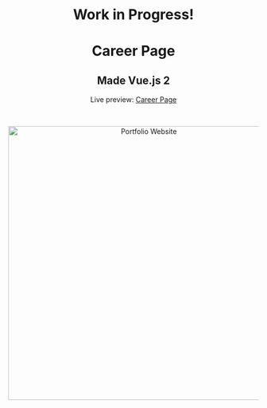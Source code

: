 <h1 align="center">Work in Progress!</h1>
<h1 align="center">Career Page</h1>
<h2 align="center">Made Vue.js 2</h2>
<p align="center">Live preview: <a href="https://vue-career-page.firebaseapp.com">Career Page</a></p><br>
<p align="center">
<img src="https://user-images.githubusercontent.com/12295765/37559047-cfb08c34-2a1e-11e8-8044-e4c4eaac2160.png" width="550" alt="Portfolio Website">
</p>
